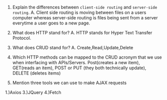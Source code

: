 1.  Explain the differences between `client-side routing` and `server-side routing`.
A. Client side routing is moving between files on a users computer whereas server-side routing is files being sent from a server everytime a user goes to a new page.

1.  What does HTTP stand for?
A. HTTP stands for Hyper Text Transfer Protocol.

1.  What does CRUD stand for?
A. Create,Read,Update,Delete

1.  Which HTTP methods can be mapped to the CRUD acronym that we use when interfacing with APIs/Servers.
Post(creates a new item), GET(reads an item), POST or PUT (they both technically update), DELETE (deletes items)

1.  Mention three tools we can use to make AJAX requests

1.)Axios
3.)JQuery
4.)Fetch